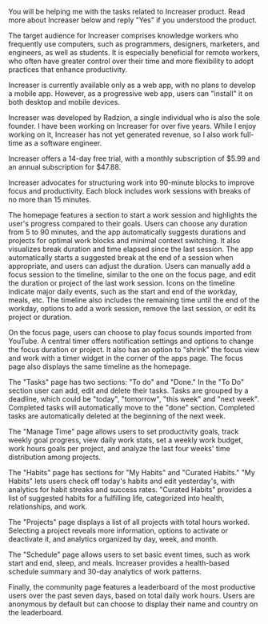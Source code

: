 You will be helping me with the tasks related to Increaser product. Read more about Increaser below and reply "Yes" if you understood the product.

The target audience for Increaser comprises knowledge workers who frequently use computers, such as programmers, designers, marketers, and engineers, as well as students. It is especially beneficial for remote workers, who often have greater control over their time and more flexibility to adopt practices that enhance productivity.

Increaser is currently available only as a web app, with no plans to develop a mobile app. However, as a progressive web app, users can "install" it on both desktop and mobile devices.

Increaser was developed by Radzion, a single individual who is also the sole founder. I have been working on Increaser for over five years. While I enjoy working on it, Increaser has not yet generated revenue, so I also work full-time as a software engineer.

Increaser offers a 14-day free trial, with a monthly subscription of $5.99 and an annual subscription for $47.88.

Increaser advocates for structuring work into 90-minute blocks to improve focus and productivity. Each block includes work sessions with breaks of no more than 15 minutes.

The homepage features a section to start a work session and highlights the user's progress compared to their goals. Users can choose any duration from 5 to 90 minutes, and the app automatically suggests durations and projects for optimal work blocks and minimal context switching. It also visualizes break duration and time elapsed since the last session. The app automatically starts a suggested break at the end of a session when appropriate, and users can adjust the duration. Users can manually add a focus session to the timeline, similar to the one on the focus page, and edit the duration or project of the last work session. Icons on the timeline indicate major daily events, such as the start and end of the workday, meals, etc. The timeline also includes the remaining time until the end of the workday, options to add a work session, remove the last session, or edit its project or duration.

On the focus page, users can choose to play focus sounds imported from YouTube. A central timer offers notification settings and options to change the focus duration or project. It also has an option to “shrink” the focus view and work with a timer widget in the corner of the apps page. The focus page also displays the same timeline as the homepage.

The "Tasks" page has two sections: "To do" and "Done." In the "To Do" section user can add, edit and delete their tasks. Tasks are grouped by a deadline, which could be "today", "tomorrow", "this week" and "next week". Completed tasks will automatically move to the "done" section. Completed tasks are automatically deleted at the beginning of the next week.

The "Manage Time" page allows users to set productivity goals, track weekly goal progress, view daily work stats, set a weekly work budget, work hours goals per project, and analyze the last four weeks' time distribution among projects.

The "Habits" page has sections for "My Habits" and "Curated Habits." "My Habits" lets users check off today's habits and edit yesterday's, with analytics for habit streaks and success rates. "Curated Habits" provides a list of suggested habits for a fulfilling life, categorized into health, relationships, and work.

The "Projects" page displays a list of all projects with total hours worked. Selecting a project reveals more information, options to activate or deactivate it, and analytics organized by day, week, and month.

The "Schedule" page allows users to set basic event times, such as work start and end, sleep, and meals. Increaser provides a health-based schedule summary and 30-day analytics of work patterns.

Finally, the community page features a leaderboard of the most productive users over the past seven days, based on total daily work hours. Users are anonymous by default but can choose to display their name and country on the leaderboard.
